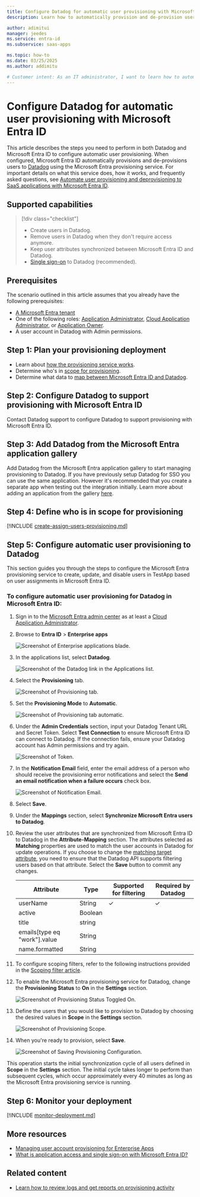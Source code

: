 ```yaml
---
title: Configure Datadog for automatic user provisioning with Microsoft Entra ID
description: Learn how to automatically provision and de-provision user accounts from Microsoft Entra ID to Datadog.

author: adimitui
manager: jeedes
ms.service: entra-id
ms.subservice: saas-apps

ms.topic: how-to
ms.date: 03/25/2025
ms.author: addimitu

# Customer intent: As an IT administrator, I want to learn how to automatically provision and deprovision user accounts from Microsoft Entra ID to Datadog so that I can streamline the user management process and ensure that users have the appropriate access to Datadog.
---
```


# Configure Datadog for automatic user provisioning with Microsoft Entra ID

This article describes the steps you need to perform in both Datadog and Microsoft Entra ID to configure automatic user provisioning. When configured, Microsoft Entra ID automatically provisions and de-provisions users to [Datadog](https://www.datadog.com/) using the Microsoft Entra provisioning service. For important details on what this service does, how it works, and frequently asked questions, see [Automate user provisioning and deprovisioning to SaaS applications with Microsoft Entra ID](~/identity/app-provisioning/user-provisioning.md). 


## Supported capabilities
> [!div class="checklist"]
> * Create users in Datadog.
> * Remove users in Datadog when they don't require access anymore.
> * Keep user attributes synchronized between Microsoft Entra ID and Datadog.
> * [Single sign-on](datadog-tutorial.md) to Datadog (recommended).

## Prerequisites

The scenario outlined in this article assumes that you already have the following prerequisites:

* [A Microsoft Entra tenant](~/identity-platform/quickstart-create-new-tenant.md) 
* One of the following roles: [Application Administrator](/entra/identity/role-based-access-control/permissions-reference#application-administrator), [Cloud Application Administrator](/entra/identity/role-based-access-control/permissions-reference#cloud-application-administrator), or [Application Owner](/entra/fundamentals/users-default-permissions#owned-enterprise-applications).
* A user account in Datadog with Admin permissions.

## Step 1: Plan your provisioning deployment
* Learn about [how the provisioning service works](~/identity/app-provisioning/user-provisioning.md).
* Determine who's in [scope for provisioning](~/identity/app-provisioning/define-conditional-rules-for-provisioning-user-accounts.md).
* Determine what data to [map between Microsoft Entra ID and Datadog](~/identity/app-provisioning/customize-application-attributes.md).

<a name='step-2-configure-datadog-to-support-provisioning-with-azure-ad'></a>

## Step 2: Configure Datadog to support provisioning with Microsoft Entra ID
Contact Datadog support to configure Datadog to support provisioning with Microsoft Entra ID.

<a name='step-3-add-datadog-from-the-azure-ad-application-gallery'></a>

## Step 3: Add Datadog from the Microsoft Entra application gallery

Add Datadog from the Microsoft Entra application gallery to start managing provisioning to Datadog. If you have previously setup Datadog for SSO you can use the same application. However it's recommended that you create a separate app when testing out the integration initially. Learn more about adding an application from the gallery [here](~/identity/enterprise-apps/add-application-portal.md). 

## Step 4: Define who is in scope for provisioning 

[!INCLUDE [create-assign-users-provisioning.md](~/identity/saas-apps/includes/create-assign-users-provisioning.md)]

## Step 5: Configure automatic user provisioning to Datadog 

This section guides you through the steps to configure the Microsoft Entra provisioning service to create, update, and disable users in TestApp based on user assignments in Microsoft Entra ID.

<a name='to-configure-automatic-user-provisioning-for-datadog-in-azure-ad'></a>

### To configure automatic user provisioning for Datadog in Microsoft Entra ID:

1. Sign in to the [Microsoft Entra admin center](https://entra.microsoft.com) as at least a [Cloud Application Administrator](~/identity/role-based-access-control/permissions-reference.md#cloud-application-administrator).
1. Browse to **Entra ID** > **Enterprise apps**

	![Screenshot of Enterprise applications blade.](common/enterprise-applications.png)

1. In the applications list, select **Datadog**.

	![Screenshot of the Datadog link in the Applications list.](common/all-applications.png)

1. Select the **Provisioning** tab.

	![Screenshot of Provisioning tab.](common/provisioning.png)

1. Set the **Provisioning Mode** to **Automatic**.

	![Screenshot of Provisioning tab automatic.](common/provisioning-automatic.png)

1. Under the **Admin Credentials** section, input your Datadog Tenant URL and Secret Token. Select **Test Connection** to ensure Microsoft Entra ID can connect to Datadog. If the connection fails, ensure your Datadog account has Admin permissions and try again.

 	![Screenshot of Token.](common/provisioning-testconnection-tenanturltoken.png)

1. In the **Notification Email** field, enter the email address of a person who should receive the provisioning error notifications and select the **Send an email notification when a failure occurs** check box.

	![Screenshot of Notification Email.](common/provisioning-notification-email.png)

1. Select **Save**.

1. Under the **Mappings** section, select **Synchronize Microsoft Entra users to Datadog**.

1. Review the user attributes that are synchronized from Microsoft Entra ID to Datadog in the **Attribute-Mapping** section. The attributes selected as **Matching** properties are used to match the user accounts in Datadog for update operations. If you choose to change the [matching target attribute](~/identity/app-provisioning/customize-application-attributes.md), you need to ensure that the Datadog API supports filtering users based on that attribute. Select the **Save** button to commit any changes.

   |Attribute|Type|Supported for filtering|Required by Datadog|
   |---|---|---|---|
   |userName|String|&check;|&check;|
   |active|Boolean|||
   |title|string|||
   |emails[type eq "work"].value|String|||
   |name.formatted|String|||

1. To configure scoping filters, refer to the following instructions provided in the [Scoping filter  article](~/identity/app-provisioning/define-conditional-rules-for-provisioning-user-accounts.md).

1. To enable the Microsoft Entra provisioning service for Datadog, change the **Provisioning Status** to **On** in the **Settings** section.

	![Screenshot of Provisioning Status Toggled On.](common/provisioning-toggle-on.png)

1. Define the users that you would like to provision to Datadog by choosing the desired values in **Scope** in the **Settings** section.

	![Screenshot of Provisioning Scope.](common/provisioning-scope.png)

1. When you're ready to provision, select **Save**.

	![Screenshot of Saving Provisioning Configuration.](common/provisioning-configuration-save.png)

This operation starts the initial synchronization cycle of all users defined in **Scope** in the **Settings** section. The initial cycle takes longer to perform than subsequent cycles, which occur approximately every 40 minutes as long as the Microsoft Entra provisioning service is running. 

## Step 6: Monitor your deployment

[!INCLUDE [monitor-deployment.md](~/identity/saas-apps/includes/monitor-deployment.md)]

## More resources

* [Managing user account provisioning for Enterprise Apps](~/identity/app-provisioning/configure-automatic-user-provisioning-portal.md)
* [What is application access and single sign-on with Microsoft Entra ID?](~/identity/enterprise-apps/what-is-single-sign-on.md)

## Related content

* [Learn how to review logs and get reports on provisioning activity](~/identity/app-provisioning/check-status-user-account-provisioning.md)

